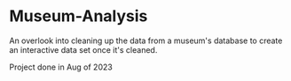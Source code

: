 # Museum-Analysis

An overlook into cleaning up the data from a museum's database to create an interactive data set once it's cleaned. 

Project done in Aug of 2023
